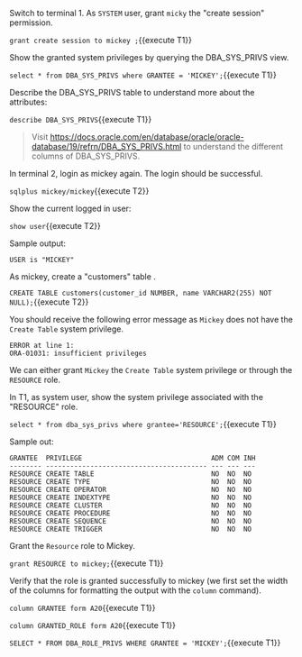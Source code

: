 
Switch to terminal 1. 
As `SYSTEM` user, grant `micky` the "create session" permission.

`grant create session to mickey ;`{{execute T1}}


Show the granted system privileges by querying the DBA_SYS_PRIVS view.

`select * from DBA_SYS_PRIVS where GRANTEE = 'MICKEY';`{{execute T1}}


Describe the DBA_SYS_PRIVS table to understand  more about the attributes:

`describe DBA_SYS_PRIVS`{{execute T1}}

> Visit https://docs.oracle.com/en/database/oracle/oracle-database/19/refrn/DBA_SYS_PRIVS.html to understand  the different columns of DBA_SYS_PRIVS.


In terminal 2, login as mickey again. The login should be successful.

`sqlplus mickey/mickey`{{execute T2}}

Show the current logged in user:

`show user`{{execute T2}}

Sample output:
```
USER is "MICKEY"
```


As mickey, create a "customers" table .

`CREATE TABLE customers(customer_id NUMBER, name VARCHAR2(255) NOT NULL);`{{execute T2}}

You should receive the following error message as `Mickey` does not have the `Create Table` system privilege.

```
ERROR at line 1:
ORA-01031: insufficient privileges

```

We can either grant `Mickey` the `Create Table` system privilege or through the `RESOURCE` role.


In T1, as system user, show the system privilege associated with the "RESOURCE" role.

`select * from dba_sys_privs where grantee='RESOURCE';`{{execute T1}}

Sample out:

```
GRANTEE  PRIVILEGE                                ADM COM INH
-------- ---------------------------------------- --- --- ---
RESOURCE CREATE TABLE                             NO  NO  NO
RESOURCE CREATE TYPE                              NO  NO  NO
RESOURCE CREATE OPERATOR                          NO  NO  NO
RESOURCE CREATE INDEXTYPE                         NO  NO  NO
RESOURCE CREATE CLUSTER                           NO  NO  NO
RESOURCE CREATE PROCEDURE                         NO  NO  NO
RESOURCE CREATE SEQUENCE                          NO  NO  NO
RESOURCE CREATE TRIGGER                           NO  NO  NO
```

Grant the `Resource` role to Mickey.

`grant RESOURCE to mickey;`{{execute T1}}


Verify that the role is granted successfully to mickey (we first set the width of the columns for formatting the output with the `column` command). 

`column GRANTEE form A20`{{execute T1}}

`column GRANTED_ROLE form A20`{{execute T1}}

`SELECT * FROM DBA_ROLE_PRIVS WHERE GRANTEE = 'MICKEY';`{{execute T1}}